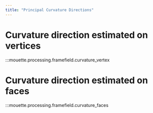 ```yaml
---
title: "Principal Curvature Directions"
---
```


# Curvature direction estimated on vertices

:::mouette.processing.framefield.curvature_vertex

# Curvature direction estimated on faces

:::mouette.processing.framefield.curvature_faces